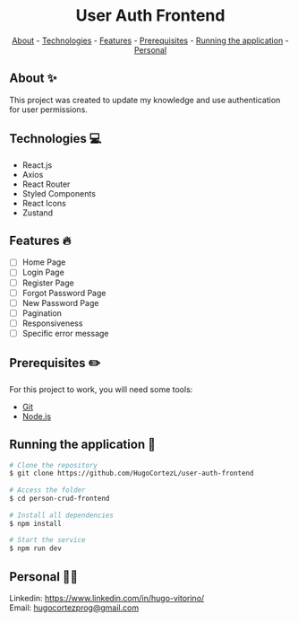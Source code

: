 <h1 align="center"> User Auth Frontend</h1>

<p align="center">
    <a href="#about">About</a>
    - <a href="#technologies">Technologies</a>
    - <a href="#Features">Features</a>
    - <a href="#pre">Prerequisites</a>
    - <a href="#running">Running the application</a>
    - <a href="#personal">Personal</a>
</p>
 
<h2 id="about">About ✨</h2>
 
This project was created to update my knowledge and use authentication for user permissions.
 
<h2 id="technologies">Technologies 💻</h2>
 
- React.js
- Axios
- React Router
- Styled Components
- React Icons
- Zustand
 
<h2 id="Features">Features 🔥</h2>

* [ ] Home Page
* [ ] Login Page
* [ ] Register Page
* [ ] Forgot Password Page
* [ ] New Password Page
* [ ] Pagination
* [ ] Responsiveness
* [ ] Specific error message

<h2 id="pre">Prerequisites ✏️</h2>
 
For this project to work, you will need some tools:
* [Git](https://git-scm.com/downloads)
* [Node.js](https://nodejs.org/en/download/)
 
<h2 id="running">Running the application 🎲</h2>
 
```bash
# Clone the repository
$ git clone https://github.com/HugoCortezL/user-auth-frontend
 
# Access the folder
$ cd person-crud-frontend
 
# Install all dependencies
$ npm install
 
# Start the service
$ npm run dev
```
 
<h2 id="personal">Personal 🙋‍♂️</h2>
 
Linkedin: https://www.linkedin.com/in/hugo-vitorino/
</br>
Email: hugocortezprog@gmail.com